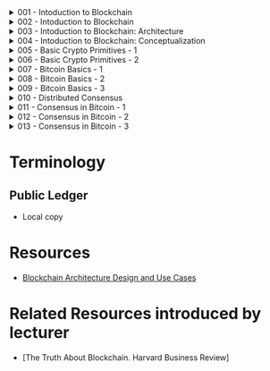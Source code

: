 


<!-- ##### START OF TOPIC: 001 - Intoduction to Blockchain ##### -->
<details>
<summary>001 - Intoduction to Blockchain</summary>

# Centralized
- Single point of failure

# Decentralized
- Multiple points of coordination

# Distributed
- Everyone collectively execute the job

# A Very Simplified Look of the Blockchain
- Every node maintains a local copy of the global data-sheet
- Local copy = Public Ledger

# Ensure a number of different aspects
## Protocols for Commitment
- During transaction time, ensure that the transaction is commited to existing public ledger
- Validity checking is required
## Consensus
- Everyone has the most updated copy
## Security
- Tamper proof
## Privacy and Authenticity
- Because the transactions belong to various clients

# Blockchain Definition
- Open distributed ledger (Accessible to all)
- Distributed or Decentralized (No single party control)
- Efficient transactions (Fash and scalable)
- Verifiable (Everyone can check the validity of information)
- Tamper-proof (Once you have inserted information into blockchain, you will not be able to update that information)



</details>
<!-- ##### END OF TOPIC: 001 - Intoduction to Blockchain: History ##### -->

<!-- ##### START OF TOPIC: 002 - Intoduction to Blockchain: History ##### -->
<details>
<summary>002 - Intoduction to Blockchain</summary>

# Hash Functions
- H(x) = x % n
- Cryptographically Secured
- - One way
- - If x1 != x2, then H(x1) != H(x2)

# Avalanche effect
- A small change in the data results in a significant change in the ouput

# time-stamp a digital document
- Harber and Stornetta, 1991 for more information
- For securing digital document
# Merkle Trees
- Can secure multiple documents
- Peer to Peer Networks: Other peers do not lie about a block
- Bitcoin implemenation: No one can lie about a transaction

# Blockchain & Bitcoin
## Biotcoin
- Completely decentralized
- Peer-to-peer
- Permissionless

</details>
<!-- ##### END OF TOPIC: 002 - Intoduction to Blockchain: History ##### -->

<!-- ##### START OF TOPIC: 003 - Intoduction to Blockchain: Architecture ##### -->
<details>
<summary>003 - Intoduction to Blockchain: Architecture</summary>

# Contracts in a Centralized Platform
- EX: Kickstarter
- Middleman takes significant charge to process

# Smart Contract
- Immutable (Nobody can change the contract)
- Distributed (Don't need middleman)

# Structure of a Block
## Block Header
- Previous block hash (For tamper proof)
- Mining statistics (timestamp, nonce, and difficulty)
- Mekle tree root (For organizing transactions)
## List of Transactions

# Consensus
- Permission-less protocol
- Proof of Work algorithm (Ensures consensus over a permission-less setting based on challenge-response)

</details>
<!-- ##### END OF TOPIC: 003 - Intoduction to Blockchain: Architecture ##### -->


<!-- ##### START OF TOPIC: 004 - Intoduction to Blockchain: Conceptualization ##### -->
<details>
<summary>004 - Intoduction to Blockchain: Conceptualization</summary>

# Block Chain
- Always include it in the longest chain
- Other chains are forks (Orphaned Blocks)

# The Permissioned Model
- Strict notion of security and privacy
- Greater transactional throughput

# IPFS Tool

# Hyperledger Fabric
- A permissioned blockchain framework
- Strong privacy and confidential transactions
- Channels (Subnet of peer) for restricted visibility
- Fabric has no notion of mining, use the notion of distributed consensus under a closed environment

# The Fabric Network
- IBM Code Tech Talk

</details>
<!-- ##### END OF TOPIC: 004 - Intoduction to Blockchain: Conceptualization ##### -->


<!-- ##### START OF TOPIC: 005 - Basic Crypto Primitives - 1##### -->
<details>
<summary>005 - Basic Crypto Primitives - 1</summary>

# Cryptographic Hash Function
- Input message, M
- Message digest, H(M)
- Collision-Free (If M1 != M2, then H(M1) != H(M2))
- Hiding (Avalanche effect)
- Puzzle-friendly
- Hash function is efficient b/c the size of the digest is significantly less than the size of the original messages

# SHA256 Hash Function
- Bitcoin
- 256 bit message digest

# Hash Pointer (Tamper proof)
- Hashchain
- Merkle Tree

</details>
<!-- ##### END OF TOPIC: 005 - Basic Crypto Primitives - 1 ##### -->


<!-- ##### START OF TOPIC: 006 - Basic Crypto Primitives - 2 ##### -->
<details>
<summary>006 - Basic Crypto Primitives - 2</summary>

# Digital Signature
- The content of the document is authenticated
- The identity of the sender
- Prevent non-repudiation - sender will not be able to deny about the origin of the document

# Public & Private Key
- Public Key is used for encryption of message
- Private Key is used for decryption of message

# RSA
- Anyone can encrypt the data
- Only the intended receiver can decrypt the data

# ECDSA
- Bitcoin uses Elliptic Curve Digital Signature Algorithm


</details>
<!-- ##### END OF TOPIC: 006 - Basic Crypto Primitives - 2 ##### -->


<!-- ##### START OF TOPIC: 007 - Bitcoin Basics - 1 ##### -->
<details>
<summary>007 - Bitcoin Basics - 1</summary>

# Sending Payment

# Double Spending
- Same bitcoin is used for more than one transactions
- We need to prevent double spending in a decentralized network
- Proof of work (Solution to Double Spending)
- - <code>Y = H(x | nonce)</code>; Y, nonce are known, x is prev hash value

# Bitcoin Anonymity
- permision-less
- Bitcoin address (Public key based on ECDSA)

# Bitcoin Script
## Sender Side (Alice, Output)
- (Transaction, Signature, Public Key) of Alice
## Receiver Side (Bob, Input)
- Stack-based Bitcoin Script
- FORTH & RPN


</details>
<!-- ##### END OF TOPIC: 007 - Bitcoin Basics - 1 ##### -->

<!-- ##### START OF TOPIC: 008 - Bitcoin Basics - 2 ##### -->
<details>
<summary>008 - Bitcoin Basics - 2</summary>

# Bitcoin Scripts
- Bitcoin Scripts is inspired by FORTH Language
## scriptSig
- Transaction Input
- Signature & Public Key inside scriptSig
## scriptPubKey
- Transaction Output
- Use PubKey to verify the public signature
- Number of Operations

# Script Combination
- We combine 2 script together
- Process with similar concept of Reverse Polish Notation
## Stack analysis for Validation (Simple way, see video for detail)
- Push Operand <pubKey><sig>
- OP_HASH160
- pubKeyHash
- OP_EQUALVERIFY OP_CHECKSIG (Equality is checked b/w the top two items in the stack)
- OP_CHECKSIG (Signature is checked based on the top 2 stack item)
- True


</details>
<!-- ##### END OF TOPIC: 008 - Bitcoin Basics - 2 ##### -->

<!-- ##### START OF TOPIC: 009 - Bitcoin Basics - 3 ##### -->
<details>
<summary>009 - Bitcoin Basics - 3</summary>

# Block Generation
- Find nonce value to generate new block

# Block Flooding
- Transactions
- Blocks from the miners

# Block Propagation
- 51% Rule

# Block Propagation Latency
- Information propagation in the bitcoin network (2013)
- Mean time = 12.6 Seconds
- 95% of the nodes can see the block within 40 seconds




</details>
<!-- ##### END OF TOPIC: 009 - Bitcoin Basics - 3 ##### -->



<!-- ##### START OF TOPIC: 010 - Distributed Consensus ##### -->
<details>
<summary>010 - Distributed Consensus</summary>

# 3 Types of failures
## Crash Fault
- A node suddendly crashes
## Network or Partitioned Fault
- A network fault occurs and the network gets partitioned
## Byzantine Fault
- A node starts behaving maliciously

# Synchronous vs Asynchronous Systems
## Synchronous
- Wait for certain amount of time
- Simple to implement
## Asynchronous
- Not much delay
- Complex to implement

# FLP85
- Impossibility Result
- It's impossible to achieve a concensus with a purely asynchronous distributed system in the presence if failure

# Why do we require Consensus in Bitcoin Network
- Bitcoin is a peer-to-peer network
- Alice broadcast a transaction in this peer-to-peer network
- All the nodes in this network need to agree on the correctness of this transaction
- A node does not know all the peers in the netowrk - this is an open network
- Some nodes can also initiate malicious transactions

# Consensus in Bitcoin
- Per transaction consensus (Inefficient)
- Block based consensus (Efficient)


</details>
<!-- ##### END OF TOPIC: 010 - Distributed Consensus ##### -->

<!-- ##### START OF TOPIC: 011 - Consensus in Bitcoin - 1 ##### -->
<details>
<summary>011 - Consensus in Bitcoin - 1</summary>

# Proof of WOrk (Pow)
- An economic measure to deter service abuses by requiring some work from the service requester

# Hashcash Pow
- A textual encoding of a hashcash stamp is included in an email header
- - Proof that the sender has expended a modest amount of CPU time calculating the stamp before sending the email
- - It is unlikely that the sender is a spammer
- The receiver can verify the hashcash stamp very easily
- Any change in the header requires a change in the hashcash
- - Brute force is the only way to find a hashcash



</details>
<!-- ##### END OF TOPIC: 011 - Consensus in Bitcoin - 1 ##### -->



<!-- ##### START OF TOPIC: 012 - Consensus in Bitcoin - 2 ##### -->
<details>
<summary>012 - Consensus in Bitcoin - 2</summary>

# Denial of Service (DoS) Attacks
- Send lot of data to a node - they will not be able to process normal Bitcoin transactions

# Breaking Bitcoin PoW
- Bitcoin PoW is computationally difficult to break, but not impossible
- Attackers can deploy high power servers to do more work than the total work of the blockchain
- A known case of successful double-spending
- - (Nov 2013) "It was discovered that the GHash.io mining pool appeared to be negaging in repeated payment fraud against BetCoin Dice, a gambling site" [Source: https://en.bitcoin.it]

# Monopoly Problem
- Tragedy of the Commons (Theory)
- - Monopoly can increase over time
=
# PoW vs PoS
## PoW (Proof of work)
- Probability of mining a block depends on the work done by the miner
## PoS (Proof of Stake)
- Amount of bitcoin that the miner holds - Miner holding 1% of the Bitcoin can mine 1% of the PoS blocks

# Proof of Stake (PoS)
- Provides increased protection

# Proof of Burn (PoB)
- Miners should show proof that they have burned some coins
- - Sent them to a verifiably un-spendable address
- - Expensive (like PoW), but no external resources are used other than the vurned coins
- PoW vs PoB - Real resources vs virtual/digital resources
- PoB works by burning PoW mined cryptocurrencies

# Proof of Elapsed Time (PoET)
- Proposed by Intel, as a part of Hyperledger Sawtooth - a blockchain platform for building distributed ledger applications

## Intel Software Guard Ectension (SGX)
- The trusted code is private to the rest of the application
- Hardware-level verification

# Other Mateirals for Blockchain Consensus Algorithm
- Analysis of hashrate-based double-spending by Meni Rosenfeld
- The proposal of PoS
- The Peercoin protocol
- Hyperledger Sawtooth

</details>
<!-- ##### END OF TOPIC: 012 - Consensus in Bitcoin - 2 ##### -->


<!-- ##### START OF TOPIC: 013 - Consensus in Bitcoin - 3 ##### -->
<details>
<summary>013 - Consensus in Bitcoin - 3</summary>

# Mining Hardware
## Specialized hardware
- GPU
- FPGA
## ASIC
- Released in 2013
- Fast computation of SHA256

# TerraMiner 4
- ASIC based bitcoin mining rig
- 2 Terahash per second
- Cost USD 3500 approx

# Mining Pool
## Pooling of resources by the miners
- Share the processing power over a network to mine a new block
- Split the reward proportionally to the amount of work they contributed

## Pros
- Small miners can participate
- Predictable mining
## Cons
- Leads to centralization
- Dicourages miners for unning complete mining procedure




</details>
<!-- ##### END OF TOPIC: 013 - Consensus in Bitcoin - 3 ##### -->




# Terminology
## Public Ledger
- Local copy


# Resources
- [Blockchain Architecture Design and Use Cases](https://www.youtube.com/playlist?list=PLbRMhDVUMngfxxyVLh2t2gKDUfsOdGn56)

# Related Resources introduced by lecturer
- [The Truth About Blockchain. Harvard Business Review]